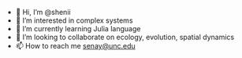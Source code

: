 - 👋 Hi, I’m @shenii
- 👀 I’m interested in complex systems 
- 🌱 I’m currently learning Julia language
- 💞️ I’m looking to collaborate on ecology, evolution, spatial dynamics
- 📫 How to reach me senay@unc.edu

<!---
shenii/shenii is a ✨ special ✨ repository because its `README.md` (this file) appears on your GitHub profile.
You can click the Preview link to take a look at your changes.
--->
